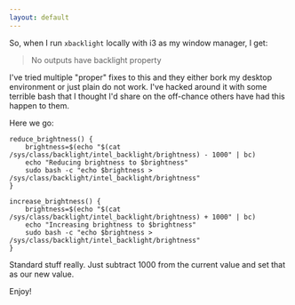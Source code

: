```yaml
---
layout: default
---
```


So, when I run `xbacklight` locally with i3 as my window manager, I get:

> No outputs have backlight property

I've tried multiple "proper" fixes to this and they either bork my desktop
environment or just plain do not work. I've hacked around it with some terrible
bash that I thought I'd share on the off-chance others have had this happen to
them.

Here we go:

```
reduce_brightness() {
    brightness=$(echo "$(cat /sys/class/backlight/intel_backlight/brightness) - 1000" | bc)
    echo "Reducing brightness to $brightness"
    sudo bash -c "echo $brightness > /sys/class/backlight/intel_backlight/brightness"
}

increase_brightness() {
    brightness=$(echo "$(cat /sys/class/backlight/intel_backlight/brightness) + 1000" | bc)
    echo "Increasing brightness to $brightness"
    sudo bash -c "echo $brightness > /sys/class/backlight/intel_backlight/brightness"
}
```

Standard stuff really. Just subtract 1000 from the current value and set that as
our new value.

Enjoy!
